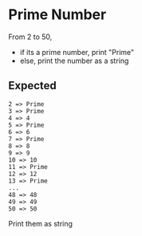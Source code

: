 # Prime Number

From 2 to 50,
- if its a prime number, print "Prime"
- else, print the number as a string

## Expected

```
2 => Prime
3 => Prime
4 => 4
5 => Prime
6 => 6
7 => Prime
8 => 8
9 => 9
10 => 10
11 => Prime
12 => 12
13 => Prime
...
48 => 48
49 => 49
50 => 50
```

Print them as string